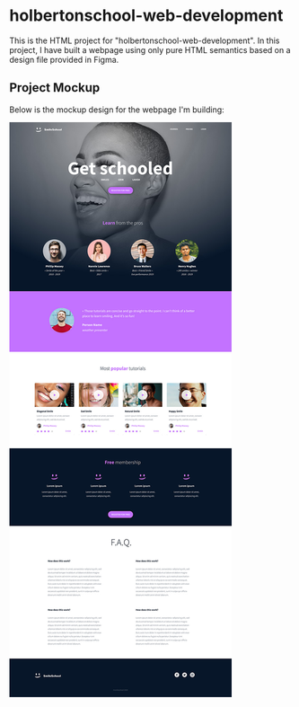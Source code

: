# holbertonschool-web-development

This is the HTML project for "holbertonschool-web-development". In this project, I have built a webpage using only pure HTML semantics based on a design file provided in Figma.

## Project Mockup

Below is the mockup design for the webpage I'm building:

![Mockup Image](mockup.jpg)